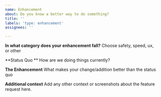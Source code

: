 ```yaml
---
name: Enhancement
about: Do you know a better way to do something?
title: ''
labels: 'type: enhancement'
assignees: ''

---
```


**In what category does your enhancement fall?**
Choose safety, speed, ux, or other

**Status Quo **
How are we doing things currently?

**The Enhancement**
What makes your change/addition better than the status quo

**Additional context**
Add any other context or screenshots about the feature request here.
